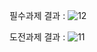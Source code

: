 필수과제 결과 :
![12](https://github.com/user-attachments/assets/62844b95-5a59-4d9f-a1fe-e5ddc2435abc)

도전과제 결과 :
![11](https://github.com/user-attachments/assets/51887452-88ac-4db2-9715-1cfff8c2cd7c)
